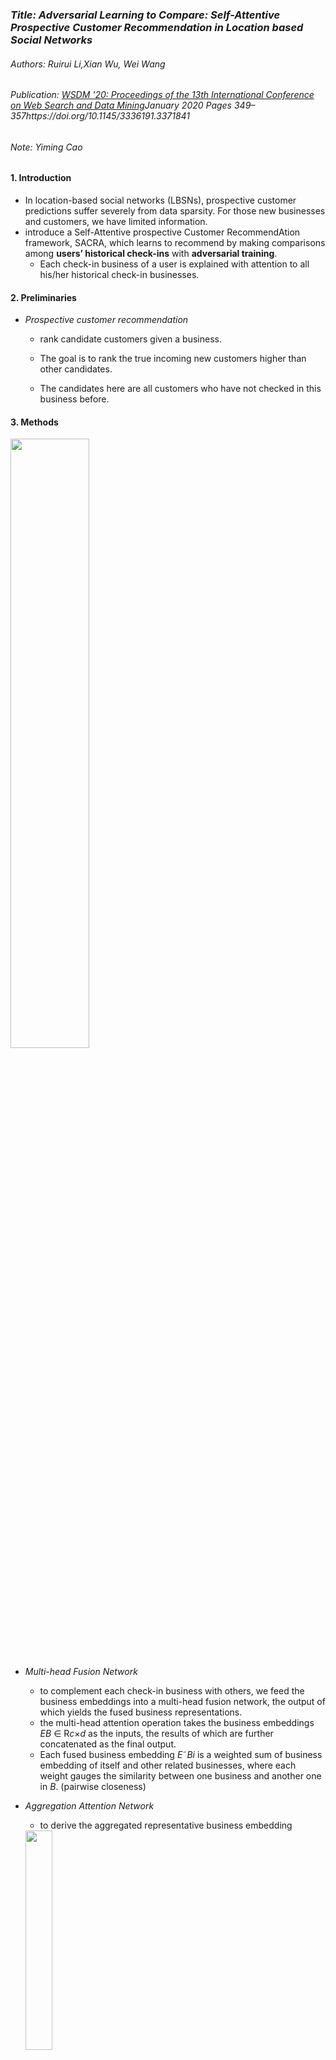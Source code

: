 ### *Title: Adversarial Learning to Compare: Self-Attentive Prospective Customer Recommendation in Location based Social Networks*

###### Authors: Ruirui Li,Xian Wu, Wei Wang

###### Publication: [WSDM '20: Proceedings of the 13th International Conference on Web Search and Data Mining](https://dl.acm.org/doi/proceedings/10.1145/3336191)January 2020 Pages 349–357https://doi.org/10.1145/3336191.3371841

###### Note: Yiming Cao



#### **1. Introduction**

- In location-based social networks (LBSNs), prospective customer predictions suffer severely from data sparsity. For those new businesses and customers, we have limited information.
- introduce a Self-Attentive prospective Customer RecommendAtion framework, SACRA, which learns to recommend by making comparisons among **users’ historical check-ins** with **adversarial training**. 
  - Each check-in business of a user is explained with attention to all his/her historical check-in businesses.

#### 2. **Preliminaries**

- *Prospective customer recommendation*

  - rank candidate customers given a business. 

  - The goal is to rank the true incoming new customers higher than other candidates. 

  - The candidates here are all customers who have not checked in this business before.

    

#### 3. Methods
<img src="https://p6-tt-ipv6.byteimg.com/origin/pgc-image/df5cb3d6a64943cfaccc9982957bafbe" width="50%" height="50%" />

- *Multi-head Fusion Network*
  - to complement each check-in business with others, we feed the business embeddings into a multi-head fusion network, the output of which yields the fused business representations.
  - the multi-head attention operation takes the business embeddings *EB* ∈ R*c*×*d* as the inputs,  the results of which are further concatenated as the final output.
  - Each fused business embedding *E*˜*Bi* is a weighted sum of business embedding of itself and other related businesses, where each weight gauges the similarity between one business and another one in *B*. (pairwise closeness)

- *Aggregation Attention Network*

  -  to derive the aggregated representative business embedding

  <img src="https://p6-tt-ipv6.byteimg.com/origin/pgc-image/9f083ea53c5d4e668f8e862c6f38fa34" width="30%" height="30%"/>

- *Check-in Tendency Network*
  - to model the check-in tendency between user *u* and business *b*, we compare the similarity between the embedding *Eb* of the investigated business *b* and the representative fused business embedding*E*¯*B*.
  - the similarity is represented by *Eb* • *E*¯*B*, where • represents the element-wise multiplication. The similarity is then concatenated with the user embedding *Eu* , the geographical features *Eд*(*b*,*u*), and fed into a one-layer neutral network to calculate the check-in tendency.

- *Adversarial Training*

  - additionally optimize the model to minimize the objective function with the perturbed parameters. Formally, we define the objective function with adversarial examples incorporated as

    <img src="https://p6-tt-ipv6.byteimg.com/origin/pgc-image/232b907e50724e6aa5f16c67ce1b64d6" width="30%" height="30%" />

  - the training process can be summarized as playing a minimax game

    <img src="https://p3-tt-ipv6.byteimg.com/origin/pgc-image/836d09ff90c749109a55c01982ca3389" width="30%" height="30%" />

  - constructing adversarial perturbations

    - Given a training instance (*b*,*u*+,*u*-), the problem of constructing adversarial perturbations ∆*adv* is formulated as maximizing

- *Geographical Influence*
  - employ the Gaussian mixture model (GMM) to generate the geographical features.

#### 4. Experiments

<img src="https://p26-tt.byteimg.com/origin/pgc-image/a45789a08fbe4dd6a1c53fdc28ecdcc0" width="50%" height="50%"  />

- *Evaluation*
  - evaluate the ranking list using **Hit Ratio (HR)** and**Normalized Discounted Cumulative Gain (NDCG)**. (*HR* is a recall-based metric, measuring whether the testing item is in the top-K list. While *NDCG* is position-sensitive,which assigns higher score to hits at higher positions.)
- *Baselines*
  -  WRMF is a point-wise matrix factorization method while MMMF and BPRMF are pair-wise based. 
  - CofiRank, CLiMF focus on optimizing top ranked positions. 
  - USG, GeoMF, Rank-GeoFM, ASMF, ARMF, and CORALS utilize additional information, such as check-in locations, social relationship, businesses’ attributes, online reviews and temporal information to improve recommendation performance in LBSNs. 
  - SAE-NAD utilizes auto-encoders, with business neighborhood information considered, to make recommendations.

<img src="https://p26-tt.byteimg.com/origin/pgc-image/aac9620c2a224f848a701f06d8ea63b7" width="50%" height="50%" />

